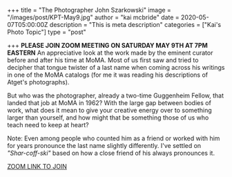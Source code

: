 +++
title = "The Photographer John Szarkowski"
image = "/images/post/KPT-May9.jpg"
author = "kai mcbride"
date = 2020-05-07T05:00:00Z
description = "This is meta description"
categories = ["Kai's Photo Topic"]
type = "post"

+++
__PLEASE JOIN ZOOM MEETING ON SATURDAY MAY 9TH AT 7PM EASTERN__
An appreciative look at the work made by the eminent curator before and after his time at MoMA. Most of us first saw
and tried to decipher that tongue twister of a last name when coming across his writings in
one of the MoMA catalogs (for me it was reading his descriptions of Atget's photographs). 

But who was the photographer, already a two-time Guggenheim Fellow, that landed that job
at MoMA in 1962? With the large gap between bodies of work, what does it mean to give
your creative energy over to something larger than yourself, and how might that be something
those of us who teach need to keep at heart?

Note: Even among people who counted him as a friend or worked with him for
years pronounce the last name slightly differently. I've settled on <br>_"Shar-coff-ski"_ based
on how a close friend of his always pronounces it.

[ZOOM LINK TO JOIN](https://bit.ly/KPT-May9)